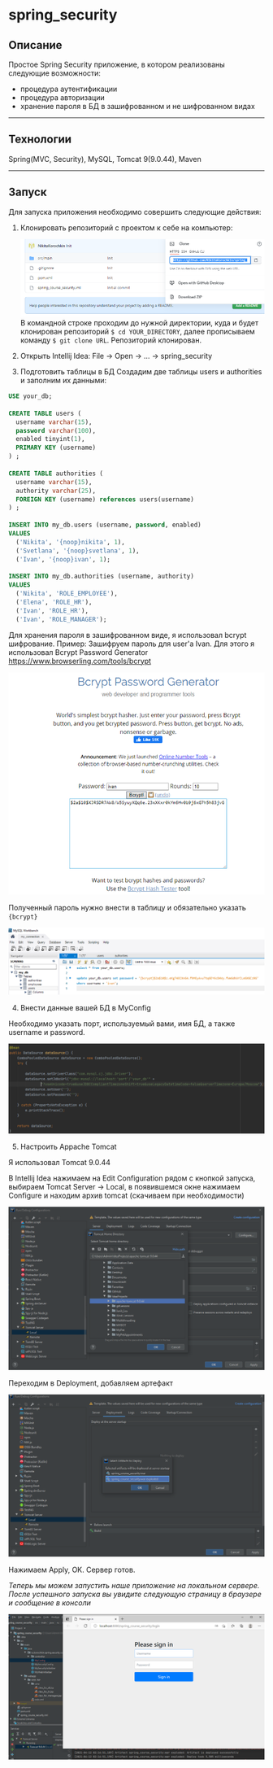 # spring_security

## Описание
Простое Spring Security приложение, в котором реализованы следующие возможности:
- процедура аутентификации
- процедура авторизации
- хранение пароля в БД в зашифрованном и не шифрованном видах
---
## Технологии
Spring(MVC, Security), MySQL, Tomcat 9(9.0.44), Maven

---
## Запуск
Для запуска приложения необходимо совершить следующие действия:

1. Клонировать репозиторий с проектом к себе на компьютер:
    
    ![ScreenShot](screenshots/url.png "Копируем URL")
    В командной строке проходим до нужной директории, куда и будет клонирован репозиторий 
    `$ cd YOUR_DIRECTORY`, далее прописываем команду `$ git clone URL`. Репозиторий клонирован.

2. Открыть Intellij Idea: File -> Open -> ... -> spring_security


3. Подготовить таблицы в БД
Создадим две таблицы users и authorities и заполним их данными:
```sql
USE your_db;

CREATE TABLE users (
  username varchar(15),
  password varchar(100),
  enabled tinyint(1),
  PRIMARY KEY (username)
) ;

CREATE TABLE authorities (
  username varchar(15),
  authority varchar(25),
  FOREIGN KEY (username) references users(username)
) ;

INSERT INTO my_db.users (username, password, enabled)
VALUES
  ('Nikita', '{noop}nikita', 1),
  ('Svetlana', '{noop}svetlana', 1),
  ('Ivan', '{noop}ivan', 1);
    
INSERT INTO my_db.authorities (username, authority)
VALUES
  ('Nikita', 'ROLE_EMPLOYEE'),
  ('Elena', 'ROLE_HR'),
  ('Ivan', 'ROLE_HR'),
  ('Ivan', 'ROLE_MANAGER');
```
Для хранения пароля в зашифрованном виде, я использовал bcrypt шифрование.
Пример:
Зашифруем пароль для user'a Ivan. Для этого я использовал Bcrypt Password Generator https://www.browserling.com/tools/bcrypt

![](screenshots/bcryptgen.png)

Полученный пароль нужно внести в таблицу и обязательно указать `{bcrypt}`

![](screenshots/bcrypt.png)
 
4. Внести данные вашей БД в MyConfig
  
Необходимо указать порт, используемый вами, имя БД, а также username и password.

![config](screenshots/cfg.png)

5. Настроить Appache Tomcat

Я использовал Tomcat 9.0.44

В Intellij Idea нажимаем на Edit Configuration рядом с кнопкой запуска, выбираем Tomcat Server -> Local, в появившемся окне нажимаем Configure и находим архив tomcat (скачиваем при необходимости)

![](screenshots/tom1.png)

Переходим в Deployment, добавляем артефакт 

![](screenshots/tom2.png)

Нажимаем Apply, OK. Сервер готов.


*Теперь мы можем запустить наше приложение на локальном сервере. 
После успешного запуска вы увидите следующую страницу в браузере и сообщение в консоли*

![](screenshots/final.png)

